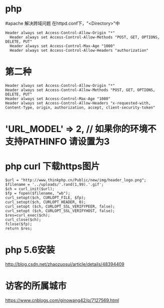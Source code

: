 # php

#apache 解决跨域问题 在httpd.conf下，"\<Directory\>"中

    Header always set Access-Control-Allow-Origin "*"
	  Header always set Access-Control-Allow-Methods "POST, GET, OPTIONS, DELETE, PUT"
	  Header always set Access-Control-Max-Age "1000"
	  Header always set Access-Control-Allow-Headers "authorization"

# 第二种
	Header always set Access-Control-Allow-Origin "*"
	Header always set Access-Control-Allow-Methods "POST, GET, OPTIONS, DELETE, PUT"
	Header always set Access-Control-Max-Age "1000"
	Header always set Access-Control-Allow-Headers "x-requested-with, Content-Type, origin, authorization, accept, client-security-token"

# 'URL_MODEL'	=>	2, // 如果你的环境不支持PATHINFO 请设置为3

# php curl 下载https图片
	$url = "http://www.thinkphp.cn/Public/new/img/header_logo.png";
	$filename = '../uploads/'.rand(1,99).'.gif';
	$ch = curl_init($url);
	$fp = fopen($filename, "wb");
	curl_setopt($ch, CURLOPT_FILE, $fp);
	curl_setopt($ch, CURLOPT_HEADER, 0);
	curl_setopt ($ch, CURLOPT_SSL_VERIFYPEER, false);
	curl_setopt ($ch, CURLOPT_SSL_VERIFYHOST, false);
	$res=curl_exec($ch);
	curl_close($ch);
	fclose($fp);
	return $res;

#  php 5.6安装
 http://blog.csdn.net/zhaozuosui/article/details/48394409
 
# 访客的所属城市
 https://www.cnblogs.com/ginowang42/p/7127569.html
